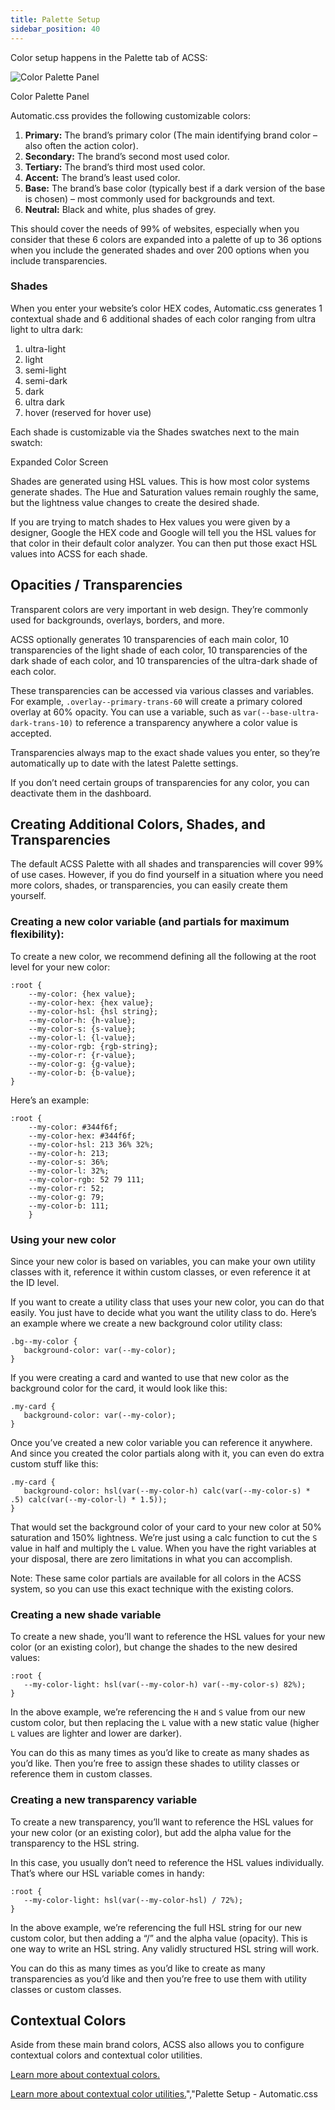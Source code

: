 ```yaml
---
title: Palette Setup
sidebar_position: 40
---
```


Color setup happens in the Palette tab of ACSS:

![Color Palette Panel](https://automaticcss.com/wp-content/uploads/CleanShot-2024-10-20-at-10.45.59@2x-1024x1024.jpg)

Color Palette Panel

Automatic.css provides the following customizable colors:

1.  **Primary:** The brand’s primary color (The main identifying brand color – also often the action color).
2.  **Secondary:** The brand’s second most used color.
3.  **Tertiary:** The brand’s third most used color.
4.  **Accent:** The brand’s least used color.
5.  **Base:** The brand’s base color (typically best if a dark version of the base is chosen) – most commonly used for backgrounds and text.
6.  **Neutral:** Black and white, plus shades of grey.

This should cover the needs of 99% of websites, especially when you consider that these 6 colors are expanded into a palette of up to 36 options when you include the generated shades and over 200 options when you include transparencies.

### Shades

When you enter your website’s color HEX codes, Automatic.css generates 1 contextual shade and 6 additional shades of each color ranging from ultra light to ultra dark:

1.  ultra-light
2.  light
3.  semi-light
4.  semi-dark
5.  dark
6.  ultra dark
7.  hover (reserved for hover use)

Each shade is customizable via the Shades swatches next to the main swatch:

Expanded Color Screen

Shades are generated using HSL values. This is how most color systems generate shades. The Hue and Saturation values remain roughly the same, but the lightness value changes to create the desired shade.

If you are trying to match shades to Hex values you were given by a designer, Google the HEX code and Google will tell you the HSL values for that color in their default color analyzer. You can then put those exact HSL values into ACSS for each shade.

## Opacities / Transparencies

Transparent colors are very important in web design. They’re commonly used for backgrounds, overlays, borders, and more.

ACSS optionally generates 10 transparencies of each main color, 10 transparencies of the light shade of each color, 10 transparencies of the dark shade of each color, and 10 transparencies of the ultra-dark shade of each color.

These transparencies can be accessed via various classes and variables. For example, `.overlay--primary-trans-60` will create a primary colored overlay at 60% opacity. You can use a variable, such as `var(--base-ultra-dark-trans-10)` to reference a transparency anywhere a color value is accepted.

Transparencies always map to the exact shade values you enter, so they’re automatically up to date with the latest Palette settings.

If you don’t need certain groups of transparencies for any color, you can deactivate them in the dashboard.

## Creating Additional Colors, Shades, and Transparencies

The default ACSS Palette with all shades and transparencies will cover 99% of use cases. However, if you do find yourself in a situation where you need more colors, shades, or transparencies, you can easily create them yourself.

### Creating a new color variable (and partials for maximum flexibility):

To create a new color, we recommend defining all the following at the root level for your new color:

```
:root {
    --my-color: {hex value};
    --my-color-hex: {hex value};
    --my-color-hsl: {hsl string};
    --my-color-h: {h-value};
    --my-color-s: {s-value};
    --my-color-l: {l-value};
    --my-color-rgb: {rgb-string};
    --my-color-r: {r-value};
    --my-color-g: {g-value};
    --my-color-b: {b-value};
}
```

Here’s an example:

```
:root {
    --my-color: #344f6f;
    --my-color-hex: #344f6f;
    --my-color-hsl: 213 36% 32%;
    --my-color-h: 213;
    --my-color-s: 36%;
    --my-color-l: 32%;
    --my-color-rgb: 52 79 111;
    --my-color-r: 52;
    --my-color-g: 79;
    --my-color-b: 111;
    }
```

### Using your new color

Since your new color is based on variables, you can make your own utility classes with it, reference it within custom classes, or even reference it at the ID level.

If you want to create a utility class that uses your new color, you can do that easily. You just have to decide what you want the utility class to do. Here’s an example where we create a new background color utility class:

```
.bg--my-color {
   background-color: var(--my-color);
}
```

If you were creating a card and wanted to use that new color as the background color for the card, it would look like this:

```
.my-card {
   background-color: var(--my-color);
}
```

Once you’ve created a new color variable you can reference it anywhere. And since you created the color partials along with it, you can even do extra custom stuff like this:

```
.my-card {
   background-color: hsl(var(--my-color-h) calc(var(--my-color-s) * .5) calc(var(--my-color-l) * 1.5));
}
```

That would set the background color of your card to your new color at 50% saturation and 150% lightness. We’re just using a calc function to cut the `S` value in half and multiply the `L` value. When you have the right variables at your disposal, there are zero limitations in what you can accomplish.

Note: These same color partials are available for all colors in the ACSS system, so you can use this exact technique with the existing colors.

### Creating a new shade variable

To create a new shade, you’ll want to reference the HSL values for your new color (or an existing color), but change the shades to the new desired values:

```
:root {
   --my-color-light: hsl(var(--my-color-h) var(--my-color-s) 82%);
}
```

In the above example, we’re referencing the `H` and `S` value from our new custom color, but then replacing the `L` value with a new static value (higher `L` values are lighter and lower are darker).

You can do this as many times as you’d like to create as many shades as you’d like. Then you’re free to assign these shades to utility classes or reference them in custom classes.

### Creating a new transparency variable

To create a new transparency, you’ll want to reference the HSL values for your new color (or an existing color), but add the alpha value for the transparency to the HSL string.

In this case, you usually don’t need to reference the HSL values individually. That’s where our HSL variable comes in handy:

```
:root {
   --my-color-light: hsl(var(--my-color-hsl) / 72%);
}
```

In the above example, we’re referencing the full HSL string for our new custom color, but then adding a “/” and the alpha value (opacity). This is one way to write an HSL string. Any validly structured HSL string will work.

You can do this as many times as you’d like to create as many transparencies as you’d like and then you’re free to use them with utility classes or custom classes.

## Contextual Colors

Aside from these main brand colors, ACSS also allows you to configure contextual colors and contextual color utilities.

[Learn more about contextual colors.](https://automaticcss.com/docs/background-text-assignments/)

[Learn more about contextual color utilities.](https://automaticcss.com/docs/automatic-color-relationships/)","Palette Setup - Automatic.css
